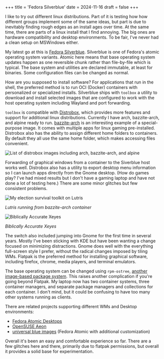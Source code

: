 +++
title = 'Fedora Silverblue'
date = 2024-11-16 
draft = false
+++

I like to try out different linux distributions. 
Part of it is testing how how different groups implement some of the same ideas, 
but part is due to inevitably finding rough edges as an install ages over time.
At the same time, there are parts of a linux install that I find annoying.
The big ones are hardware compatibility and desktop environments. 
To be fair, I've never had a clean setup on MSWindows either.

My latest go at this is [Fedora Silverblue](https://fedoraproject.org/atomic-desktops/silverblue/).
Silverblue is one of Fedora's atomic operating system variants.
Atomic here means that base operating system updates happen as one reversible chunk
rather than file-by-file which is typical. 
The base system and utilities are declared immutable,
at least for binaries.
Some configuration files can be changed as normal. 

How are you supposed to install software?
For applications that run in the shell, 
the preferred method is to run OCI (Docker) containers
with personalized or specialized installs.
Silverblue ships with `toolbox` a utility to 
download and install selected images
that are configured to work with the host operating system
including Wayland and port forwarding. 

`toolbox` is compatible with [Distrobox](https://distrobox.it/#distrobox),
which provides more features and support for additional linux distributions. 
Currently I have arch, bazzite-arch, and alpine ready to run. 
[bazzite-arch](https://github.com/ublue-os/bazzite-arch) is an interesting example of a special-purpose image.
It comes with multiple apps for linux gaming pre-installed. 
Distrobox also has the ability to assign different home folders to containers.
By default they all use the same home folder, which makes accessing files convenient.

![List of distrobox images including arch, bazzite-arch, and alpine](/images/distrobox_list.png)

Forwarding of graphical windows from a container to the Siverblue host works well. 
Distrobox also has a utility to export desktop menu information 
so I can launch apps directly from the Gnome desktop. (How do games play? 
I've had mixed results but I don't have a gaming laptop 
and have not done a lot of testing here.) 
There are some minor glitches but few consistent problems.

![My election survival toolkit on Lutris](/images/lutris_screenshot.png) 

*Lutris running from bazzite-arch container*

![Biblically Accurate Xeyes](/images/xeyes_screenshot.png)

*Biblically Accurate Xeyes*

The switch also included jumping into Gnome for the first time in several years. 
Mostly I've been sticking with KDE but have been wanting a change focused on minimizing distractions. 
Gnome does well with the everything full-screen style I prefer, 
without the radical changes imposed by tiling WMs. 
Flatpak is the preferred method for installing graphical software, 
including firefox, chrome, media players, and terminal emulators.

The base operating system can be changed using `rpm-ostree`, 
[another image-based package system](https://coreos.github.io/rpm-ostree/).
This raises another complication if you're going beyond Flatpak.
My laptop now has two container systems, three container managers,
and separate package managers and collections for each container.
I don't mind, but it could be confusing to have too many other systems running as clients.

There are related projects supporting different WMs and Desktop environments:

* [Fedora Atomic Desktops](https://fedoraproject.org/atomic-desktops/)
* [OpenSUSE Aeon](https://aeondesktop.github.io/)
* [universal blue images](https://universal-blue.org/) (Fedora Atomic with additional customization)

Overall it's been an easy and comfortable experience so far. 
There are a few glitches here and there,
primarily due to flatpak permissions,
but overall it provides a solid base for experimentation.


